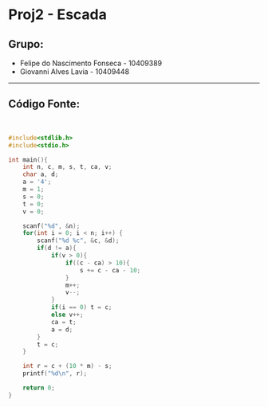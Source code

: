 # Proj2 - Escada

## Grupo:
- Felipe do Nascimento Fonseca - 10409389
- Giovanni Alves Lavia - 10409448

<hr>

## Código Fonte:

<br>

```c
#include<stdlib.h>
#include<stdio.h>

int main(){
    int n, c, m, s, t, ca, v;
    char a, d;
    a = '4';
    m = 1;
    s = 0;
    t = 0;
    v = 0;

    scanf("%d", &n);
    for(int i = 0; i < n; i++) {
        scanf("%d %c", &c, &d);
        if(d != a){
            if(v > 0){
                if((c - ca) > 10){
                    s += c - ca - 10;
                }
                m++;
                v--;    
            }
            if(i == 0) t = c;
            else v++;
            ca = t;
            a = d;
        }
        t = c;
    }

    int r = c + (10 * m) - s;
    printf("%d\n", r); 

    return 0;
}
```
